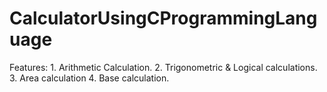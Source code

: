 # CalculatorUsingCProgrammingLanguage
Features: 1. Arithmetic Calculation. 2.  Trigonometric &amp; Logical calculations. 3.  Area calculation 4.  Base  calculation.
